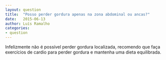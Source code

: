 ```yaml
---
layout: question
title:  "Posso perder gordura apenas na zona abdominal ou ancas?"
date:   2015-06-13
author: Luís Ramalho
categories:
- question
---
```


Infelizmente não é possível perder gordura localizada, recomendo que faça exercícios de cardio para perder gordura e mantenha uma dieta equilibrada.
